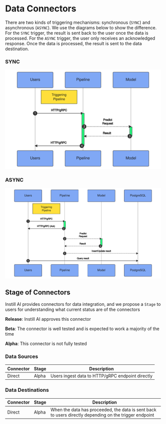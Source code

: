 # Data Connectors

There are two kinds of triggering mechanisms: synchronous (`SYNC`) and asynchronous (`ASYNC`). We use the diagrams below to show the difference. For the `SYNC` trigger, the result is sent back to the user once the data is processed. For the `ASYNC` trigger, the user only receives an acknowledged response. Once the data is processed, the result is sent to the data destination.

### SYNC
<p align="center">
<img src="mermaid/sync.svg" alt="Synchronous triggering mechanism" />
</p>

### ASYNC
<p align="center">
<img src="mermaid/async.svg" alt="Asynchronous triggering mechanism" />
</p>

## Stage of Connectors

Instill AI provides connectors for data integration, and we propose a `Stage` to users for understanding what current status are of the connectors

**Release**: Instill AI approves this connector

**Beta**: The connector is well tested and is expected to work a majority of the time

**Alpha**: This connector is not fully tested

### Data Sources

| Connector | Stage | Description |
| :--- | :--- | --- |
| Direct | Alpha | Users ingest data to HTTP/gRPC endpoint directly |

### Data Destinations

| Connector | Stage | Description |
| :--- | :--- | --- |
| Direct | Alpha | When the data has proceeded, the data is sent back to users directly depending on the trigger endpoint |
